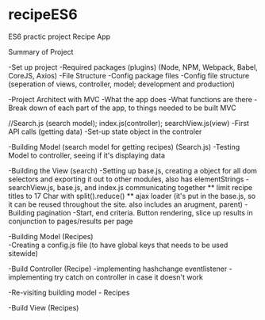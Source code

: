 # recipeES6
ES6 practic project
Recipe App

Summary of Project

-Set up project
	-Required packages (plugins) (Node, NPM, Webpack, Babel, CoreJS, Axios)
	-File Structure
	-Config package files
	-Config file structure (seperation of views, controller, model; development and production)

-Project Architect with MVC
	-What the app does
	-What functions are there
	-Break down of each part of the app, to things needed to be built MVC


//Search.js (search model); index.js(controller); searchView.js(view)
-First API calls (getting data)
-Set-up state object in the controler

-Building Model (search model for getting recipes) (Search.js)
-Testing Model to controller, seeing if it's displaying data

-Building the View (search)
-Setting up base.js, creating a object for all dom selectors and exporting it out to other modules, also has elementStrings
-searchView.js, base.js, and index.js communicating together
	** limit recipe titles to 17 Char with split().reduce()
	** ajax loader (it's put in the base.js, so it can be reused throughout the site. also includes an arugment, parent)
-Building pagination
	-Start, end criteria. Button rendering, slice up results in conjunction to pages/results per page

-Building Model (Recipes)	
-Creating a config.js file (to have global keys that needs to be used sitewide)

-Build Controller (Recipe)
	-implementing hashchange eventlistener
	-implementing try catch on controller in case it doesn't work

-Re-visiting building model - Recipes

-Build View (Recipes)
